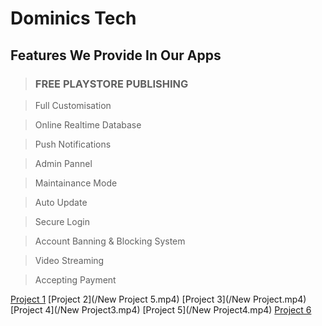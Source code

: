 # Dominics Tech

## Features We Provide In Our Apps

> ### FREE PLAYSTORE PUBLISHING

> Full Customisation

 > Online Realtime Database
 
 >Push Notifications
 
> Admin Pannel
 
 >Maintainance Mode
 
 >Auto Update
 
 >Secure Login
 
 >Account Banning & Blocking System
 
 >Video Streaming
 
 >Accepting Payment
 
 [Project 1](/07.10.2021_14.01.21_REC.mp4)
 [Project 2](/New Project 5.mp4)
 [Project 3](/New Project.mp4)
 [Project 4](/New Project3.mp4)
 [Project 5](/New Project4.mp4)
 [Project 6](/intro2.mp4)



